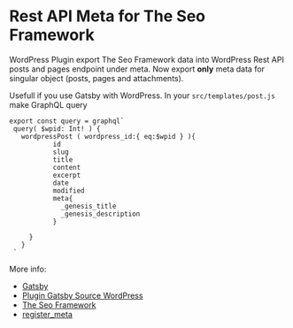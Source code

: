 # Rest API Meta for The Seo Framework
WordPress Plugin export The Seo Framework data into WordPress Rest API posts and pages endpoint under meta.
Now export **only** meta data for singular object (posts, pages and attachments).

Usefull if you use Gatsby with WordPress.
In your `src/templates/post.js` make GraphQL query
  
```
export const query = graphql`
 query( $wpid: Int! ) {
   wordpressPost ( wordpress_id:{ eq:$wpid } ){
           id
           slug
           title
           content
           excerpt
           date
           modified
           meta{
             _genesis_title
             _genesis_description
           }
           
     }
   }
 `  
```

More info:
* [Gatsby](https://www.gatsbyjs.org)
* [Plugin Gatsby Source WordPress](https://www.gatsbyjs.org/packages/gatsby-source-wordpress/?=wordpress)
* [The Seo Framework](https://theseoframework.com/)  
* [register_meta](https://developer.wordpress.org/reference/functions/register_meta/)
